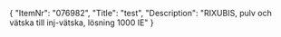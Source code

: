 {
  "ItemNr": "076982",
  "Title": "test",
  "Description": "RIXUBIS, pulv och vätska till inj-vätska, lösning 1000 IE"
}